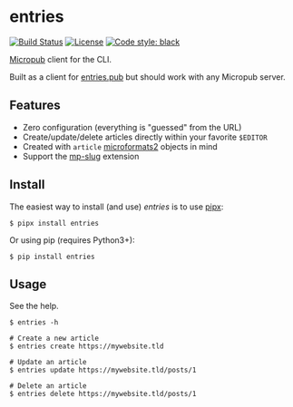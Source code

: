 # entries

<a href="https://d.a4.io/tsileo/entries"><img src="https://d.a4.io/api/badges/tsileo/entries/status.svg" alt="Build Status"></a>
<a href="https://github.com/tsileo/entries/blob/master/LICENSE"><img src="https://img.shields.io/badge/license-ISC-red.svg?style=flat" alt="License"></a>
<a href="https://github.com/ambv/black"><img alt="Code style: black" src="https://img.shields.io/badge/code%20style-black-000000.svg"></a>

[Micropub](https://www.w3.org/TR/micropub/) client for the CLI.

Built as a client for [entries.pub](https://github.com/tsileo/entries.pub) but should work with any Micropub server.


## Features

 - Zero configuration (everything is "guessed" from the URL)
 - Create/update/delete articles directly within your favorite `$EDITOR`
 - Created with `article` [microformats2](http://microformats.org/wiki/microformats2) objects in mind
 - Support the [mp-slug](https://indieweb.org/Micropub-extensions#Slug) extension


## Install

The easiest way to install (and use) _entries_ is to use [pipx](https://pipxproject.github.io/pipx/):

    $ pipx install entries

Or using pip (requires Python3+):

    $ pip install entries


## Usage

See the help.

    $ entries -h

    # Create a new article
    $ entries create https://mywebsite.tld

    # Update an article
    $ entries update https://mywebsite.tld/posts/1

    # Delete an article
    $ entries delete https://mywebsite.tld/posts/1
